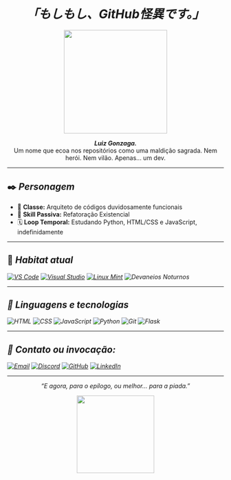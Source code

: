 <h1 align="center"><i>「もしもし、GitHub怪異です。」</i></h1>

<p align="center">
  <img src="https://media1.tenor.com/m/yWgQgkw7rvkAAAAd/shinobu-oshino.gif" width="240"/>
</p>

<p align="center">
  <strong><i>Luiz Gonzaga.</i></strong><br>
  Um nome que ecoa nos repositórios como uma maldição sagrada.  
  Nem herói. Nem vilão. Apenas... um dev.
</p>

---

## ✒️ <i>Personagem</i>

- 🧠 **Classe:** Arquiteto de códigos duvidosamente funcionais  
- 🧪 **Skill Passiva:** Refatoração Existencial  
- 🗓️ **Loop Temporal:** Estudando Python, HTML/CSS e JavaScript, indefinidamente

---

## 📍 <i>Habitat atual<i>
[![VS Code](https://img.shields.io/badge/VS%20Code-0078d7?style=for-the-badge&logo=visual-studio-code&logoColor=white)](https://code.visualstudio.com/)
[![Visual Studio](https://img.shields.io/badge/Visual%20Studio-5C2D91?style=for-the-badge&logo=visual-studio&logoColor=white)](https://visualstudio.microsoft.com/)
[![Linux Mint](https://img.shields.io/badge/Linux%20Mint-87CF3E?style=for-the-badge&logo=linux-mint&logoColor=white)](https://linuxmint.com/)
![Devaneios Noturnos](https://img.shields.io/badge/🌙_Devaneios_Noturnos-6A0DAD?style=for-the-badge)

---


## 🎴 <i>Linguagens e tecnologias</i>

![HTML](https://img.shields.io/badge/HTML5-b7472a?style=for-the-badge&logo=html5&logoColor=white)
![CSS](https://img.shields.io/badge/CSS3-29386c?style=for-the-badge&logo=css3&logoColor=white)
![JavaScript](https://img.shields.io/badge/JS-fdc134?style=for-the-badge&logo=javascript&logoColor=black)
![Python](https://img.shields.io/badge/Python-3776AB?style=for-the-badge&logo=python&logoColor=white)
![Git](https://img.shields.io/badge/Git-F05032?style=for-the-badge&logo=git&logoColor=white)
![Flask](https://img.shields.io/badge/Flask-000000?style=for-the-badge&logo=flask&logoColor=white)


---

## 📡 <i>Contato ou invocação:</i>

[![Email](https://img.shields.io/badge/Gmail-D14836?style=for-the-badge&logo=gmail&logoColor=white)](https://mail.google.com/mail/?view=cm&fs=1&to=luizgonzagafilho201365@gmail.com)
[![Discord](https://img.shields.io/badge/Discord-5865F2?style=for-the-badge&logo=discord&logoColor=white)](https://discord.com/users/odemiurgo_)
[![GitHub](https://img.shields.io/badge/GitHub-100000?style=for-the-badge&logo=github&logoColor=white)](https://github.com/Nobutann)
[![LinkedIn](https://img.shields.io/badge/LinkedIn-0A66C2?style=for-the-badge&logo=linkedin&logoColor=white)](https://www.linkedin.com/in/gonzaga07/)

---

<p align="center"><i>“E agora, para o epílogo, ou melhor... para a piada.”</i></p>

<p align="center">
  <img src="https://media1.tenor.com/m/NFFpbzzGttoAAAAC/monogatari-series-oshino-shinobu.gif" width="180"/>
</p>